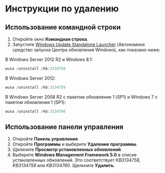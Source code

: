 # Инструкции по удалению

## Использование командной строки
1.  Откройте окно **Командная строка**.
2.  Запустите [Windows Update Standalone Launcher](https://support.microsoft.com/en-us/kb/934307) (Автономное средство запуска Центра обновления Windows), как показано ниже:

В Windows Server 2012 R2 и Windows 8.1:
```powershell
wusa /uninstall /kb:3134758
```
В Windows Server 2012:
```powershell
wusa /uninstall /kb:3134759
```
В Windows Server 2008 R2 с пакетом обновления 1 (SP1) и Windows 7 с пакетом обновления 1 (SP1):
```powershell
wusa /uninstall /kb:3134760
```

## Использование панели управления
1.  Откройте **Панель управления**.
2.  Откройте **Программы** и выберите **Удаление программы**.
3.  Щелкните **Просмотр установленных обновлений**.
4.  Выберите **Windows Management Framework 5.0** в списке установленных обновлений. Это соответствует *KB3134758*, *KB3134759* или *KB3134760*. Щелкните **Удалить**.


<!--HONumber=Jun16_HO4-->


